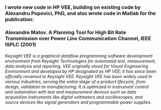 ###  I wrote new code in HP VEE, building on existing code by Alexandru Popovici, PhD, and also wrote code in Matlab for the publication:

###  Alexandre Matov. A Planning Tool for High Bit Rate Transmission over Power Line Communication Channel, IEEE ISPLC (2001)

###### Keysight VEE is a graphical dataflow programming software development environment from Keysight Technologies for automated test, measurement, data analysis and reporting. VEE originally stood for Visual Engineering Environment and developed by HP designated as HP VEE; it has since been officially renamed to Keysight VEE. Keysight VEE has been widely used in various industries, serving the entire stage of a product lifecycle, from design, validation to manufacturing. It is optimized in instrument control and automation with test and measurement devices such as data acquisition instruments like digital voltmeters and oscilloscopes, and source devices like signal generators and programmable power supplies.
